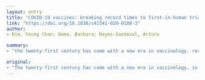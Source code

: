 ```yaml
---
layout: entry
title: "COVID-19 vaccines: breaking record times to first-in-human trials"
link: "https://doi.org/10.1038/s41541-020-0188-3"
author:
- Kim, Young Chan; Dema, Barbara; Reyes-Sandoval, Arturo

summary:
- "the twenty-first century has come with a new era in vaccinology. recombinant genetic technology has contributed to setting an unprecedented pace in vaccine development, clearly demonstrated during the recent COVID-19 pandemic. The era has come to an end in the 20th century, in which vaccine development has been accelerated. Genetic technology has helped set an unprecedented fast pace in vaccination development. This has been clearly demonstrated in the recent panddemic, clearly shown during the COVD-19 era era of vaccines has come in. the 21st century."

original:
- "The twenty-first century has come with a new era in vaccinology, in which recombinant genetic technology has contributed to setting an unprecedented fast pace in vaccine development, clearly demonstrated during the recent COVID-19 pandemic."
---
```


